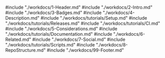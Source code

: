 #include "./workdocs/1-Header.md"
#include "./workdocs/2-Intro.md"
#include "./workdocs/3-Badges.md"
#include "./workdocs/4-Description.md"
#include "./workdocs/tutorials/Setup.md"
#include "./workdocs/tutorials/Releases.md"
#include "./workdocs/tutorials/CI.md"
#include "./workdocs/5-Considerations.md"
#include "./workdocs/tutorials/Documentation.md"
#include "./workdocs/6-Related.md"
#include "./workdocs/7-Social.md"
#include "./workdocs/tutorials/Scripts.md"
#include "./workdocs/8-RepoStructure.md"
#include "./workdocs/99-Footer.md"
